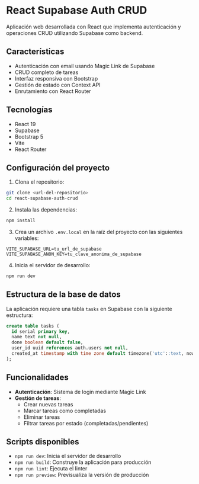 # React Supabase Auth CRUD

Aplicación web desarrollada con React que implementa autenticación y operaciones CRUD utilizando Supabase como backend.

## Características

- Autenticación con email usando Magic Link de Supabase
- CRUD completo de tareas
- Interfaz responsiva con Bootstrap
- Gestión de estado con Context API
- Enrutamiento con React Router

## Tecnologías

- React 19
- Supabase
- Bootstrap 5
- Vite
- React Router

## Configuración del proyecto

1. Clona el repositorio:
```bash
git clone <url-del-repositorio>
cd react-supabase-auth-crud
```

2. Instala las dependencias:
```bash
npm install
```

3. Crea un archivo `.env.local` en la raíz del proyecto con las siguientes variables:
```
VITE_SUPABASE_URL=tu_url_de_supabase
VITE_SUPABASE_ANON_KEY=tu_clave_anonima_de_supabase
```

4. Inicia el servidor de desarrollo:
```bash
npm run dev
```

## Estructura de la base de datos

La aplicación requiere una tabla `tasks` en Supabase con la siguiente estructura:

```sql
create table tasks (
  id serial primary key,
  name text not null,
  done boolean default false,
  user_id uuid references auth.users not null,
  created_at timestamp with time zone default timezone('utc'::text, now())
);
```

## Funcionalidades

- **Autenticación**: Sistema de login mediante Magic Link
- **Gestión de tareas**: 
  - Crear nuevas tareas
  - Marcar tareas como completadas
  - Eliminar tareas
  - Filtrar tareas por estado (completadas/pendientes)

## Scripts disponibles

- `npm run dev`: Inicia el servidor de desarrollo
- `npm run build`: Construye la aplicación para producción
- `npm run lint`: Ejecuta el linter
- `npm run preview`: Previsualiza la versión de producción
